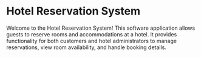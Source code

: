 # Hotel Reservation System

Welcome to the Hotel Reservation System! This software application allows guests to reserve rooms and accommodations at a hotel. It provides functionality for both customers and hotel administrators to manage reservations, view room availability, and handle booking details.
